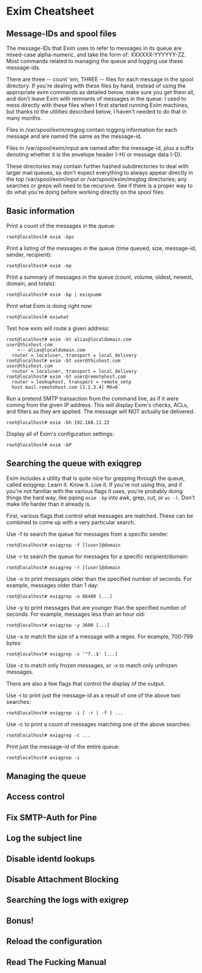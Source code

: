 Exim Cheatsheet
===

Message-IDs and spool files
---
The message-IDs that Exim uses to refer to messages in its queue are mixed-case alpha-numeric, and take the form of: XXXXXX-YYYYYY-ZZ. Most commands related to managing the queue and logging use these message-ids.

There are three -- count 'em, THREE -- files for each message in the spool directory. If you're dealing with these files by hand, instead of using the appropriate exim commands as detailed below, make sure you get them all, and don't leave Exim with remnants of messages in the queue. I used to mess directly with these files when I first started running Exim machines, but thanks to the utilities described below, I haven't needed to do that in many months.

Files in /var/spool/exim/msglog contain logging information for each message and are named the same as the message-id.

Files in /var/spool/exim/input are named after the message-id, plus a suffix denoting whether it is the envelope header (-H) or message data (-D).

These directories may contain further hashed subdirectories to deal with larger mail queues, so don't expect everything to always appear directly in the top /var/spool/exim/input or /var/spool/exim/msglog directories; any searches or greps will need to be recursive. See if there is a proper way to do what you're doing before working directly on the spool files.

Basic information
---
Print a count of the messages in the queue:

`root@localhost# exim -bpc`

Print a listing of the messages in the queue (time queued, size, message-id, sender, recipient):

`root@localhost# exim -bp`

Print a summary of messages in the queue (count, volume, oldest, newest, domain, and totals):

`root@localhost# exim -bp | exiqsumm`

Print what Exim is doing right now:

`root@localhost# exiwhat`

Test how exim will route a given address:

```
root@localhost# exim -bt alias@localdomain.com
user@thishost.com
    <-- alias@localdomain.com
  router = localuser, transport = local_delivery
root@localhost# exim -bt user@thishost.com
user@thishost.com
  router = localuser, transport = local_delivery
root@localhost# exim -bt user@remotehost.com
  router = lookuphost, transport = remote_smtp
  host mail.remotehost.com [1.2.3.4] MX=0
```

Run a pretend SMTP transaction from the command line, as if it were coming from the given IP address. This will display Exim's checks, ACLs, and filters as they are applied. The message will NOT actually be delivered.

`root@localhost# exim -bh 192.168.11.22`

Display all of Exim's configuration settings:

`root@localhost# exim -bP`

Searching the queue with exiqgrep
---
Exim includes a utility that is quite nice for grepping through the queue, called exiqgrep. Learn it. Know it. Live it. If you're not using this, and if you're not familiar with the various flags it uses, you're probably doing things the hard way, like piping `exim -bp` into awk, grep, cut, or `wc -l`. Don't make life harder than it already is.

First, various flags that control what messages are matched. These can be combined to come up with a very particular search.

Use -f to search the queue for messages from a specific sender:

`root@localhost# exiqgrep -f [luser]@domain`

Use -r to search the queue for messages for a specific recipient/domain:

`root@localhost# exiqgrep -r [luser]@domain`

Use -o to print messages older than the specified number of seconds. For example, messages older than 1 day:

`root@localhost# exiqgrep -o 86400 [...]`

Use -y to print messages that are younger than the specified number of seconds. For example, messages less than an hour old:

`root@localhost# exiqgrep -y 3600 [...]`

Use -s to match the size of a message with a regex. For example, 700-799 bytes:

`root@localhost# exiqgrep -s '^7..$' [...]`

Use -z to match only frozen messages, or -x to match only unfrozen messages.

There are also a few flags that control the display of the output.

Use -i to print just the message-id as a result of one of the above two searches:

`root@localhost# exiqgrep -i [ -r | -f ] ...`

Use -c to print a count of messages matching one of the above searches:

`root@localhost# exiqgrep -c ...`

Print just the message-id of the entire queue:

`root@localhost# exiqgrep -i`

Managing the queue
---


Access control
---


Fix SMTP-Auth for Pine
---


Log the subject line
---


Disable identd lookups
---


Disable Attachment Blocking
---


Searching the logs with exigrep
---


Bonus!
---


Reload the configuration
---


Read The Fucking Manual
---
